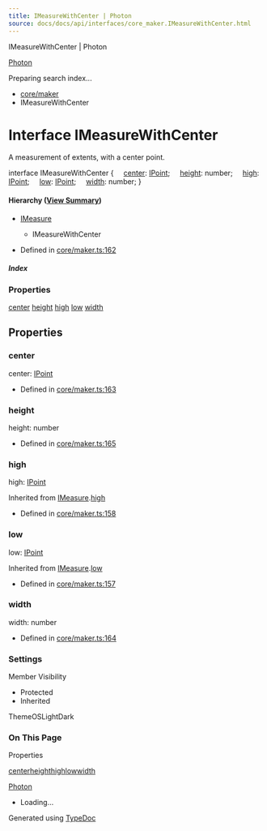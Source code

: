 ```yaml
---
title: IMeasureWithCenter | Photon
source: docs/docs/api/interfaces/core_maker.IMeasureWithCenter.html
---
```


IMeasureWithCenter | Photon

[Photon](../index.html)




Preparing search index...

* [core/maker](../modules/core_maker.html)
* IMeasureWithCenter

# Interface IMeasureWithCenter

A measurement of extents, with a center point.

interface IMeasureWithCenter {
    [center](#center): [IPoint](core_schema.IPoint.html);
    [height](#height): number;
    [high](#high): [IPoint](core_schema.IPoint.html);
    [low](#low): [IPoint](core_schema.IPoint.html);
    [width](#width): number;
}

#### Hierarchy ([View Summary](../hierarchy.html#core/maker.IMeasureWithCenter))

* [IMeasure](core_maker.IMeasure.html)
  + IMeasureWithCenter

* Defined in [core/maker.ts:162](https://github.com/mwhite454/photon/blob/main/packages/photon/src/core/maker.ts#L162)

##### Index

### Properties

[center](#center)
[height](#height)
[high](#high)
[low](#low)
[width](#width)

## Properties

### center

center: [IPoint](core_schema.IPoint.html)

* Defined in [core/maker.ts:163](https://github.com/mwhite454/photon/blob/main/packages/photon/src/core/maker.ts#L163)

### height

height: number

* Defined in [core/maker.ts:165](https://github.com/mwhite454/photon/blob/main/packages/photon/src/core/maker.ts#L165)

### high

high: [IPoint](core_schema.IPoint.html)

Inherited from [IMeasure](core_maker.IMeasure.html).[high](core_maker.IMeasure.html#high)

* Defined in [core/maker.ts:158](https://github.com/mwhite454/photon/blob/main/packages/photon/src/core/maker.ts#L158)

### low

low: [IPoint](core_schema.IPoint.html)

Inherited from [IMeasure](core_maker.IMeasure.html).[low](core_maker.IMeasure.html#low)

* Defined in [core/maker.ts:157](https://github.com/mwhite454/photon/blob/main/packages/photon/src/core/maker.ts#L157)

### width

width: number

* Defined in [core/maker.ts:164](https://github.com/mwhite454/photon/blob/main/packages/photon/src/core/maker.ts#L164)

### Settings

Member Visibility

* Protected
* Inherited

ThemeOSLightDark

### On This Page

Properties

[center](#center)[height](#height)[high](#high)[low](#low)[width](#width)

[Photon](../index.html)

* Loading...

Generated using [TypeDoc](https://typedoc.org/)
